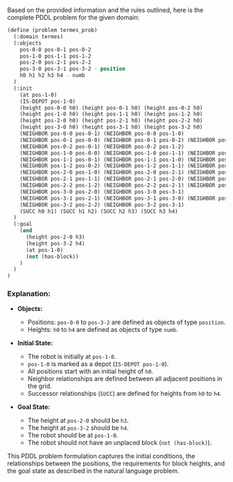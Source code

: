Based on the provided information and the rules outlined, here is the complete PDDL problem for the given domain:

```lisp
(define (problem termes_prob)
  (:domain termes)
  (:objects 
    pos-0-0 pos-0-1 pos-0-2
    pos-1-0 pos-1-1 pos-1-2
    pos-2-0 pos-2-1 pos-2-2
    pos-3-0 pos-3-1 pos-3-2 - position
    h0 h1 h2 h3 h4 - numb
  )
  (:init 
    (at pos-1-0)
    (IS-DEPOT pos-1-0)
    (height pos-0-0 h0) (height pos-0-1 h0) (height pos-0-2 h0)
    (height pos-1-0 h0) (height pos-1-1 h0) (height pos-1-2 h0)
    (height pos-2-0 h0) (height pos-2-1 h0) (height pos-2-2 h0)
    (height pos-3-0 h0) (height pos-3-1 h0) (height pos-3-2 h0)
    (NEIGHBOR pos-0-0 pos-0-1) (NEIGHBOR pos-0-0 pos-1-0)
    (NEIGHBOR pos-0-1 pos-0-0) (NEIGHBOR pos-0-1 pos-0-2) (NEIGHBOR pos-0-1 pos-1-1)
    (NEIGHBOR pos-0-2 pos-0-1) (NEIGHBOR pos-0-2 pos-1-2)
    (NEIGHBOR pos-1-0 pos-0-0) (NEIGHBOR pos-1-0 pos-1-1) (NEIGHBOR pos-1-0 pos-2-0)
    (NEIGHBOR pos-1-1 pos-0-1) (NEIGHBOR pos-1-1 pos-1-0) (NEIGHBOR pos-1-1 pos-1-2) (NEIGHBOR pos-1-1 pos-2-1)
    (NEIGHBOR pos-1-2 pos-0-2) (NEIGHBOR pos-1-2 pos-1-1) (NEIGHBOR pos-1-2 pos-2-2)
    (NEIGHBOR pos-2-0 pos-1-0) (NEIGHBOR pos-2-0 pos-2-1) (NEIGHBOR pos-2-0 pos-3-0)
    (NEIGHBOR pos-2-1 pos-1-1) (NEIGHBOR pos-2-1 pos-2-0) (NEIGHBOR pos-2-1 pos-2-2) (NEIGHBOR pos-2-1 pos-3-1)
    (NEIGHBOR pos-2-2 pos-1-2) (NEIGHBOR pos-2-2 pos-2-1) (NEIGHBOR pos-2-2 pos-3-2)
    (NEIGHBOR pos-3-0 pos-2-0) (NEIGHBOR pos-3-0 pos-3-1)
    (NEIGHBOR pos-3-1 pos-2-1) (NEIGHBOR pos-3-1 pos-3-0) (NEIGHBOR pos-3-1 pos-3-2)
    (NEIGHBOR pos-3-2 pos-2-2) (NEIGHBOR pos-3-2 pos-3-1)
    (SUCC h0 h1) (SUCC h1 h2) (SUCC h2 h3) (SUCC h3 h4)
  )
  (:goal 
    (and 
      (height pos-2-0 h3)
      (height pos-3-2 h4)
      (at pos-1-0)
      (not (has-block))
    )
  )
)
```

### Explanation:
- **Objects:**
  - Positions: `pos-0-0` to `pos-3-2` are defined as objects of type `position`.
  - Heights: `h0` to `h4` are defined as objects of type `numb`.

- **Initial State:**
  - The robot is initially at `pos-1-0`.
  - `pos-1-0` is marked as a depot (`IS-DEPOT pos-1-0`).
  - All positions start with an initial height of `h0`.
  - Neighbor relationships are defined between all adjacent positions in the grid.
  - Successor relationships (`SUCC`) are defined for heights from `h0` to `h4`.

- **Goal State:**
  - The height at `pos-2-0` should be `h3`.
  - The height at `pos-3-2` should be `h4`.
  - The robot should be at `pos-1-0`.
  - The robot should not have an unplaced block (`not (has-block)`).

This PDDL problem formulation captures the initial conditions, the relationships between the positions, the requirements for block heights, and the goal state as described in the natural language problem.